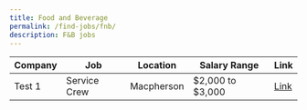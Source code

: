 ```yaml
---
title: Food and Beverage
permalink: /find-jobs/fnb/
description: F&B jobs
---
```



| Company | Job | Location |Salary Range | Link |
| -------- | -------- | -------- | -------- | -------- |
| Test 1  | Service Crew    | Macpherson  | $2,000 to $3,000 | [Link](https://www.example.com)| 